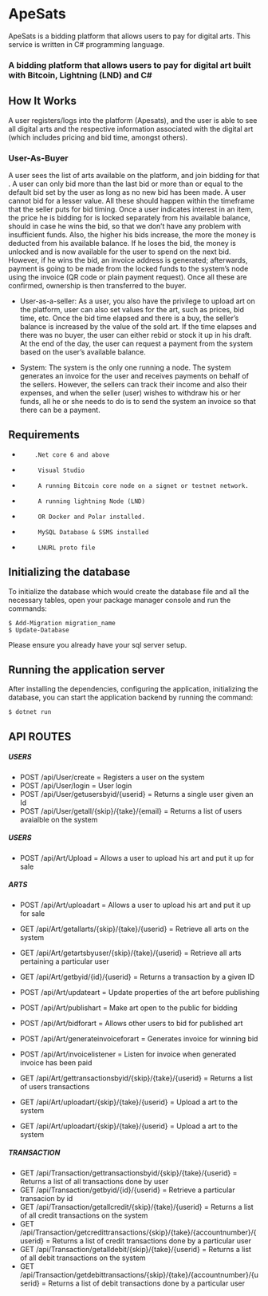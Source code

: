 # ApeSats
ApeSats is a bidding platform that allows users to pay for digital arts.
This service is written in C# programming language.

### A bidding platform that allows users to pay for digital art built with Bitcoin, Lightning (LND) and C#



## How It Works

A user registers/logs into the platform (Apesats), and the user is able to see all digital arts and the respective information associated with the digital art (which includes pricing and bid time, amongst others).


### User-As-Buyer
A user sees the list of arts available on the platform, and join bidding for that . A user can only bid more than the last bid or more than or equal to the default bid set by the user as long as no new bid has been made. A user cannot bid for a lesser value. All these should happen within the timeframe that the seller puts for bid timing. 
Once a user indicates interest in an item, the price he is bidding for is locked separately from his available balance, should in case he wins the bid, so that we don’t have any problem with insufficient funds. Also, the higher his bids increase, the more the money is deducted from his available balance.
If he loses the bid, the money is unlocked and is now available for the user to spend on the next bid.
However, if he wins the bid, an invoice address is generated; afterwards, payment is going to be made from the locked funds to the system’s node using the invoice (QR code or plain payment request). Once all these are confirmed, ownership is then transferred to the buyer.

- User-as-a-seller:
As a user, you also have the privilege to upload art on the platform, user can also set values for the art, such as prices, bid time, etc.
Once the bid time elapsed and there is a buy, the seller’s balance is increased by the value of the sold art.
If the time elapses and there was no buyer, the user can either rebid or stock it up in his draft.
At the end of the day, the user can request a payment from the system based on the user’s available balance.

- System:
The system is the only one running a node. The system generates an invoice for the user and receives payments on behalf of the sellers. However, the sellers can track their income and also their expenses, and when the seller (user) wishes to withdraw his or her funds, all he or she needs to do is to send the system an invoice so that there can be a payment.

## Requirements

-         .Net core 6 and above
-          Visual Studio
-          A running Bitcoin core node on a signet or testnet network.
-          A running lightning Node (LND)
-          OR Docker and Polar installed.
-          MySQL Database & SSMS installed
-          LNURL proto file


## Initializing the database

To initialize the database which would create the database file and all the 
necessary tables, open your package manager console and run the commands:

```
$ Add-Migration migration_name
$ Update-Database

```

Please ensure you already have your sql server setup.


## Running the application server

After installing the dependencies, configuring the application, initializing the database, you can start the application backend by 
running the command:

```
$ dotnet run
```


## API ROUTES

##### USERS
 - POST /api/User/create = Registers a user on the system
 - POST /api/User/login = User login
 - POST /api/User/getusersbyid/{userid} = Returns a single user given an Id
 - POST /api/User/getall/{skip}/{take}/{email} = Returns a list of users avaialble on the system


 ##### USERS
 - POST /api/Art/Upload = Allows a user to upload his art and put it up for sale



##### ARTS
 - POST /api/Art/uploadart = Allows a user to upload his art and put it up for sale

 - GET /api/Art/getallarts/{skip}/{take}/{userid} = Retrieve all arts on the system
 - GET /api/Art/getartsbyuser/{skip}/{take}/{userid} = Retrieve all arts pertaining a particular user
 - GET /api/Art/getbyid/{id}/{userid} = Returns a transaction by a given ID

 - POST /api/Art/updateart = Update properties of the art before publishing
 - POST /api/Art/publishart = Make art open to the public for bidding
 - POST /api/Art/bidforart = Allows other users to bid for published art
 - POST /api/Art/generateinvoiceforart = Generates invoice for winning bid
 - POST /api/Art/invoicelistener = Listen for invoice when generated invoice has been paid
 - GET /api/Art/gettransactionsbyid/{skip}/{take}/{userid} = Returns a list of users transactions
 
 - GET /api/Art/uploadart/{skip}/{take}/{userid} = Upload a art to the system
 - GET /api/Art/uploadart/{skip}/{take}/{userid} = Upload a art to the system



##### TRANSACTION
- GET /api/Transaction/gettransactionsbyid/{skip}/{take}/{userid} = Returns a list of all transactions done by user
- GET /api/Transaction/getbyid/{id}/{userid} = Retrieve a particular transacion by id
- GET /api/Transaction/getallcredit/{skip}/{take}/{userid} = Returns a list of all credit transactions on the system
- GET /api/Transaction/getcredittransactions/{skip}/{take}/{accountnumber}/{userid} = Returns a list of credit transactions done by a particular user
- GET /api/Transaction/getalldebit/{skip}/{take}/{userid} = Returns a list of all debit transactions on the system
- GET /api/Transaction/getdebittransactions/{skip}/{take}/{accountnumber}/{userid} = Returns a list of debit transactions done by a particular user
